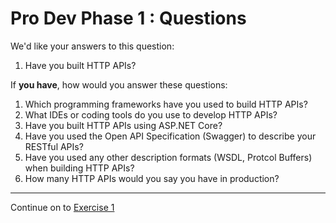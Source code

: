 # Pro Dev Phase 1 : Questions

We'd like your answers to this question:

1. Have you built HTTP APIs?

If **you have**, how would you answer these questions:

1. Which programming frameworks have you used to build HTTP APIs?
1. What IDEs or coding tools do you use to develop HTTP APIs?
1. Have you built HTTP APIs using ASP.NET Core?
1. Have you used the Open API Specification (Swagger) to describe your RESTful APIs?
1. Have you used any other description formats (WSDL, Protcol Buffers) when building HTTP APIs?
1. How many HTTP APIs would you say you have in production?

---

Continue on to [Exercise 1](exercise-1.md)
